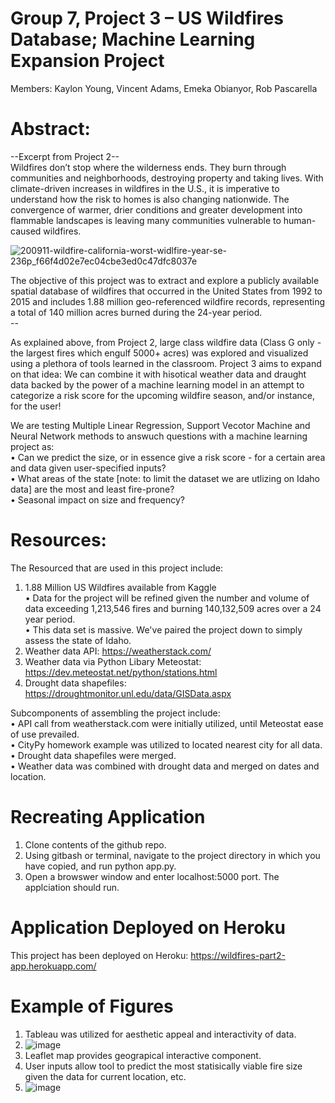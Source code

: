 
# Group 7, Project 3 – US Wildfires Database; Machine Learning Expansion Project <br/>
Members: Kaylon Young, Vincent Adams, Emeka Obianyor, Rob Pascarella

# Abstract:<br/>
--Excerpt from Project 2-- <br/>
Wildfires don’t stop where the wilderness ends. They burn through communities and neighborhoods, destroying property and taking lives. With climate-driven increases in wildfires in the U.S., it is imperative to understand how the risk to homes is also changing nationwide. The convergence of warmer, drier conditions and greater development into flammable landscapes is leaving many communities vulnerable to human-caused wildfires. <br/>

![200911-wildfire-california-worst-widlfire-year-se-236p_f66f4d02e7ec04cbe3ed0c47dfc8037e](https://user-images.githubusercontent.com/58762374/105122573-134acf80-5a9c-11eb-8257-96803a88f7e2.jpg)

The objective of this project was to extract and explore a publicly available spatial database of wildfires that occurred in the United States from 1992 to 2015 and includes 1.88 million geo-referenced wildfire records, representing a total of 140 million acres burned during the 24-year period. <br/>
-- <br/>

As explained above, from Project 2, large class wildfire data (Class G only - the largest fires which engulf 5000+ acres) was explored and visualized using a plethora of tools learned in the classroom.  Project 3 aims to expand on that idea: We can combine it with hisotical weather data and draught data backed by the power of a machine learning model in an attempt to categorize a risk score for the upcoming wildfire season, and/or instance, for the user!<br/>

We are testing Multiple Linear Regression, Support Vecotor Machine and Neural Network methods to answuch questions with a machine learning project as: <br/>
•	Can we predict the size, or in essence give a risk score - for a certain area and data given user-specified inputs?<br/>
•	What areas of the state [note: to limit the dataset we are utlizing on Idaho data] are the most and least fire-prone?<br/>
•	Seasonal impact on size and frequency? <br/>

# Resources:<br/>
The Resourced that are used in this project include: <br/>
1.	1.88 Million US Wildfires available from Kaggle <br/>
•	Data for the project will be refined given the number and volume of data exceeding 1,213,546 fires and burning 140,132,509 acres over a 24 year period. <br/>
•	This data set is massive.  We've paired the project down to simply assess the state of Idaho. <br/>
2.  Weather data API: https://weatherstack.com/ <br/>
3.  Weather data via Python Libary Meteostat: https://dev.meteostat.net/python/stations.html <br/>
4.  Drought data shapefiles: https://droughtmonitor.unl.edu/data/GISData.aspx <br/>

Subcomponents of assembling the project include: <br/>
•	API call from weatherstack.com were initially utilized, until Meteostat ease of use prevailed. <br/>
•	CityPy homework example was utilized to located nearest city for all data. <br/>
•	Drought data shapefiles were merged. <br/>
•	Weather data was combined with drought data and merged on dates and location. <br/>

# Recreating Application<br/>
1. Clone contents of the github repo. <br/>
2. Using gitbash or terminal, navigate to the project directory in which you have copied, and run python app.py. <br/>
3. Open a browswer window and enter localhost:5000 port.  The applciation should run. <br/>

# Application Deployed on Heroku<br/>
This project has been deployed on Heroku: https://wildfires-part2-app.herokuapp.com/ <br/>

# Example of Figures<br/>
1. Tableau was utilized for aesthetic appeal and interactivity of data. <br/>
2. ![image](https://user-images.githubusercontent.com/67811128/113464747-c0bf5500-93f4-11eb-884d-d0f11aa5bc2a.png)
3. Leaflet map provides geograpical interactive component. <br/>
4. User inputs allow tool to predict the most statisically viable fire size given the data for current location, etc. <br/>
5. ![image](https://user-images.githubusercontent.com/67811128/113464717-8e155c80-93f4-11eb-808c-623b45d19a4a.png)







